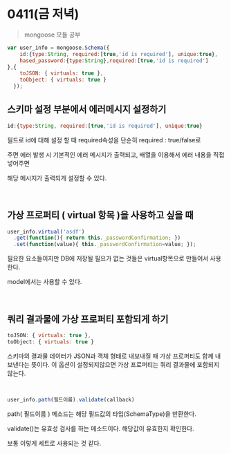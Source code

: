 0411(금 저녁)
===
> mongoose 모듈 공부

```js
var user_info = mongoose.Schema({
    id:{type:String, required:[true,'id is required'], unique:true},
    hased_password:{type:String},required:[true,'id is required']
},{
    toJSON: { virtuals: true },
    toObject: { virtuals: true }
  });
```
## 스키마 설정 부분에서 에러메시지 설정하기
```js
id:{type:String, required:[true,'id is required'], unique:true}
```
필드로 id에 대해 설정 할 때 required속성을 단순히 required : true/false로

주면 에러 발생 시 기본적인 에러 메시지가 출력되고, 배열을 이용해서 에러 내용을 직접 넣어주면

해당 메시지가 출력되게 설정할 수 있다.

<br>

## 가상 프로퍼티 ( virtual 항목 )을 사용하고 싶을 때
```js
user_info.virtual('asdf')
  .get(function(){ return this._passwordConfirmation; })
  .set(function(value){ this._passwordConfirmation=value; });
```
필요한 요소들이지만 DB에 저장될 필요가 없는 것들은 virtual항목으로 만들어서 사용한다.

model에서는 사용할 수 있다.

<br>

## 쿼리 결과물에 가상 프로퍼티 포함되게 하기
```js
toJSON: { virtuals: true },
toObject: { virtuals: true }
```
스키마의 결과물 데이터가 JSON과 객체 형태로 내보내질 때 가상 프로퍼티도 함께 내보낸다는 뜻이다. 이 옵션이 설정되지않으면 가상 프로퍼티는 쿼리 결과물에 포함되지 않는다.

<br>

```js
user_info.path(필드이름).validate(callback)
```
path( 필드이름 ) 메소드는 해당 필드값의 타입(SchemaType)을 반환한다.

validate()는 유효성 검사를 하는 메소드이다. 해당값이 유효한지 확인한다.

보통 이렇게 세트로 사용되는 것 같다.
